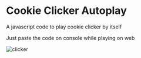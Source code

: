 # Cookie Clicker Autoplay
A javascript code to play cookie clicker by itself

Just paste the code on console while playing on web

![clicker](https://user-images.githubusercontent.com/30867837/155863300-b518e041-780e-4e81-9119-9549e1f21010.png)
